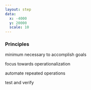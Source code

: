 ```yaml
---
layout: step
data:
  x: -4000
  y: 20000
  scale: 10
---
```

### Principles

minimum necessary to accomplish goals

focus towards operationalization

automate repeated operations

test and verify
